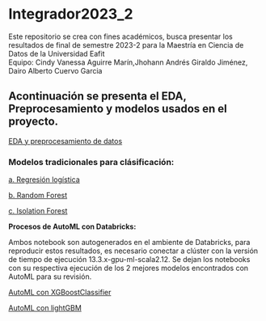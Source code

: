 # Integrador2023_2
Este repositorio se crea con fines académicos, busca presentar los resultados de final de semestre 2023-2 para la Maestría en Ciencia de Datos de la Universidad Eafit <br>
Equipo: Cindy Vanessa Aguirre Marín,Jhohann Andrés Giraldo Jiménez, Dairo Alberto Cuervo Garcia

## Acontinuación se presenta el EDA, Preprocesamiento y modelos usados en el proyecto.

[EDA y preprocesamiento de datos](Project/1.%20EDA_Preprocessing.ipynb)
  
### Modelos tradicionales para clásificación:

[a. Regresión logística](Project/2.%20LogisticRegression_RandomForest_Isoletion%20Forest.ipynb)

[b. Random Forest](Project/2.%20LogisticRegression_RandomForest_Isoletion%20Forest.ipynb)

[c. Isolation Forest](Project/2.%20LogisticRegression_RandomForest_Isoletion%20Forest.ipynb)

  
**Procesos de AutoML con Databricks:**

Ambos notebook son autogenerados en el ambiente de Databricks, para reproducir estos resultados, es necesario conectar
a clúster con la versión de tiempo de ejecución 13.3.x-gpu-ml-scala2.12. Se dejan los notebooks con su respectiva ejecución
de los 2 mejores modelos encontrados con AutoML para su revisión.
  
[AutoML con XGBoostClassifier](Project/3.1%20AutoML_XGBoostClassifier.ipynb)

[AutoML con lightGBM](Project/3.2%20AutoML_lightGBM.ipynb)
